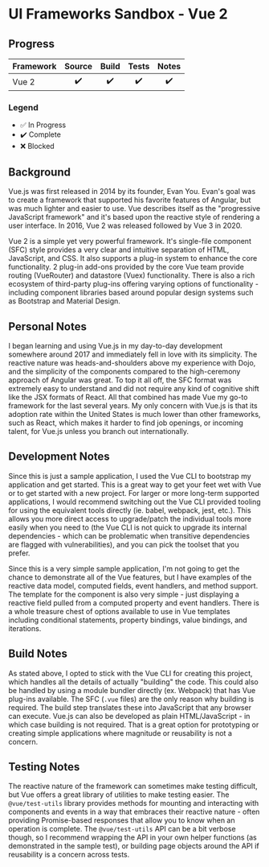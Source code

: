 # UI Frameworks Sandbox - Vue 2

## Progress

| Framework |      Source        |       Build        |        Tests       |        Notes       |
|-----------|:------------------:|:------------------:|:------------------:|:------------------:|
| Vue 2     | :heavy_check_mark: | :heavy_check_mark: | :heavy_check_mark: | :heavy_check_mark: |

### Legend

* :white_check_mark: In Progress
* :heavy_check_mark: Complete
* :x: Blocked

## Background

Vue.js was first released in 2014 by its founder, Evan You.  Evan's goal was to create a framework that supported
his favorite features of Angular, but was much lighter and easier to use.  Vue describes itself as the "progressive
JavaScript framework" and it's based upon the reactive style of rendering a user interface.  In 2016, Vue 2 was
released followed by Vue 3 in 2020.

Vue 2 is a simple yet very powerful framework.  It's single-file component (SFC) style provides a very clear and
intuitive separation of HTML, JavaScript, and CSS.  It also supports a plug-in system to enhance the core functionality.
2 plug-in add-ons provided by the core Vue team provide routing (VueRouter) and datastore (Vuex) functionality.  There
is also a rich ecosystem of third-party plug-ins offering varying options of functionality - including component
libraries based around popular design systems such as Bootstrap and Material Design.

## Personal Notes

I began learning and using Vue.js in my day-to-day development somewhere around 2017 and immediately fell in love
with its simplicity.  The reactive nature was heads-and-shoulders above my experience with Dojo, and the simplicity
of the components compared to the high-ceremony approach of Angular was great.  To top it all off, the SFC format was
extremely easy to understand and did not require any kind of cognitive shift like the JSX formats of React.  All that
combined has made Vue my go-to framework for the last several years.  My only concern with Vue.js is that its adoption
rate within the United States is much lower than other frameworks, such as React, which makes it harder to find job
openings, or incoming talent, for Vue.js unless you branch out internationally.

## Development Notes

Since this is just a sample application, I used the Vue CLI to bootstrap my application and get started.  This is a great
way to get your feet wet with Vue or to get started with a new project.  For larger or more long-term supported applications,
I would recommend switching out the Vue CLI provided tooling for using the equivalent tools directly (ie. babel, webpack, jest,
etc.).  This allows you more direct access to upgrade/patch the individual tools more easily when you need to (the Vue CLI is
not quick to upgrade its internal dependencies - which can be problematic when transitive dependencies are flagged with
vulnerabilities), and you can pick the toolset that you prefer.

Since this is a very simple sample application, I'm not going to get the chance to demonstrate all of the Vue features, but
I have examples of the reactive data model, computed fields, event handlers, and method support.  The template for the
component is also very simple - just displaying a reactive field pulled from a computed property and event handlers.  There
is a whole treasure chest of options available to use in Vue templates including conditional statements, property bindings,
value bindings, and iterations.

## Build Notes

As stated above, I opted to stick with the Vue CLI for creating this project, which handles all the details of actually "building"
the code.  This could also be handled by using a module bundler directly (ex. Webpack) that has Vue plug-ins available.  The SFC
(`.vue` files) are the only reason why building is required.  The build step translates these into JavaScript that any browser can
execute.  Vue.js can also be developed as plain HTML/JavaScript - in which case building is not required.  That is a great option
for prototyping or creating simple applications where magnitude or reusability is not a concern.

## Testing Notes

The reactive nature of the framework can sometimes make testing difficult, but Vue offers a great library of utilities to make testing
easier.  The `@vue/test-utils` library provides methods for mounting and interacting with components and events in a way that embraces
their reactive nature - often providing Promise-based responses that allow you to know when an operation is complete.  The `@vue/test-utils`
API can be a bit verbose though, so I recommend wrapping the API in your own helper functions (as demonstrated in the sample test), or
building page objects around the API if reusability is a concern across tests.
